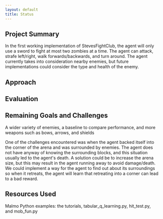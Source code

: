 ```yaml
---
layout: default
title: Status
---
```


## Project Summary

In the first working implementation of StevesFightClub, the agent will only use a sword to fight at most two zombies at a time. The agent can attack, strafe left/right, walk forwards/backwards, and turn around. The agent currently takes into consideration nearby enemies, but future implementations could consider the type and health of the enemy.


## Approach



## Evaluation



## Remaining Goals and Challenges

A wider variety of enemies, a baseline to compare performance, and more weapons such as bows, arrows, and shields

One of the challenges encountered was when the agent backed itself into the corner of the arena and was surrounded by enemies. The agent does not have anyway of knowing the surrounding blocks, and this situation usually led to the agent's death. 
A solution could be to increase the arena size, but this may result in the agent running away to avoid damage/death. We could implement a way for the agent to find out about its surroundings so when it retreats, the agent will learn that retreating into a corner can lead to a bad reward.

## Resources Used

Malmo Python examples: the tutorials, tabular_q_learning.py, hit_test.py, and mob_fun.py

